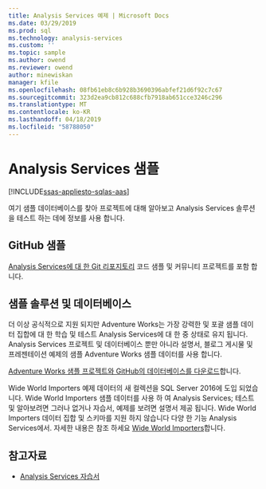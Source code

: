 ```yaml
---
title: Analysis Services 예제 | Microsoft Docs
ms.date: 03/29/2019
ms.prod: sql
ms.technology: analysis-services
ms.custom: ''
ms.topic: sample
ms.author: owend
ms.reviewer: owend
author: minewiskan
manager: kfile
ms.openlocfilehash: 08fb61eb8c6b928b3690396abfef21d6f92c7c67
ms.sourcegitcommit: 323d2ea9cb812c688cfb7918ab651cce3246c296
ms.translationtype: MT
ms.contentlocale: ko-KR
ms.lasthandoff: 04/18/2019
ms.locfileid: "58788050"
---
```

# <a name="analysis-services-samples"></a>Analysis Services 샘플
[!INCLUDE[ssas-appliesto-sqlas-aas](../includes/ssas-appliesto-sqlas-aas.md)]

  여기 샘플 데이터베이스를 찾아 프로젝트에 대해 알아보고 Analysis Services 솔루션을 테스트 하는 데에 정보를 사용 합니다.
  

## <a name="samples-on-github"></a>GitHub 샘플

[Analysis Services에 대 한 Git 리포지토리](https://github.com/Microsoft/Analysis-Services) 코드 샘플 및 커뮤니티 프로젝트를 포함 합니다.

## <a name="sample-solutions-and-databases"></a>샘플 솔루션 및 데이터베이스  

더 이상 공식적으로 지원 되지만 Adventure Works는 가장 강력한 및 포괄 샘플 데이터 집합에 대 한 학습 및 테스트 Analysis Services에 대 한 중 상태로 유지 됩니다. Analysis Services 프로젝트 및 데이터베이스 뿐만 아니라 설명서, 블로그 게시물 및 프레젠테이션 예제의 샘플 Adventure Works 샘플 데이터를 사용 합니다.

[Adventure Works 샘플 프로젝트와 GitHub의 데이터베이스를 다운로드](https://github.com/Microsoft/sql-server-samples/releases/tag/adventureworks)합니다.

Wide World Importers 예제 데이터의 새 컬렉션을 SQL Server 2016에 도입 되었습니다. Wide World Importers 샘플 데이터를 사용 하 여 Analysis Services; 테스트 및 알아보려면 그러나 없거나 자습서, 예제를 보려면 설명서 제공 됩니다. Wide World Importers 데이터 집합 및 스키마를 지원 하지 않습니다 다양 한 기능 Analysis Services에서. 자세한 내용은 참조 하세요 [Wide World Importers](../sample/world-wide-importers/wide-world-importers-documentation.md)합니다.


  
## <a name="see-also"></a>참고자료  
*   [Analysis Services 자습서](../analysis-services/analysis-services-tutorials-ssas.md)

  
  
